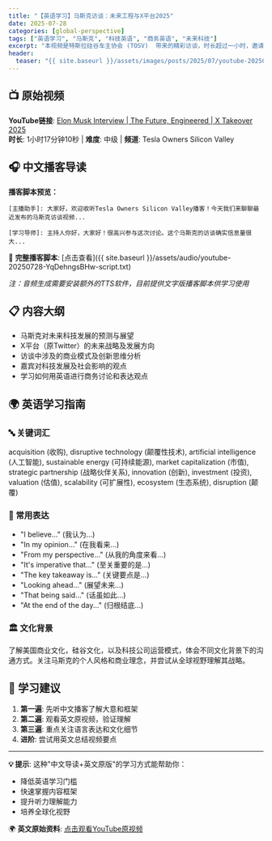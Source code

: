 ```yaml
---
title: "【英语学习】马斯克访谈：未来工程与X平台2025"
date: 2025-07-28
categories: [global-perspective]
tags: ["英语学习", "马斯克", "科技英语", "商务英语", "未来科技"]
excerpt: "本视频是特斯拉硅谷车主协会 (TOSV)  带来的精彩访谈，时长超过一小时，邀请神秘嘉宾与Elon Musk探讨未来科技和X平台的未来规划（2025）。通过观看，你可以提升英语听力，学习商务英语表达，并了解全球科技发展趋势和商业领袖的思维方式，是一次难得的英语学习和视野拓展机会。"
header:
  teaser: "{{ site.baseurl }}/assets/images/posts/2025/07/youtube-20250728-YqDehngsBHw-thumbnail.jpg"
---
```


## 📺 原始视频
**YouTube链接**: [Elon Musk Interview | The Future, Engineered | X Takeover 2025](https://www.youtube.com/watch?v=YqDehngsBHw)  
**时长**: 1小时17分钟10秒 | **难度**: 中级 | **频道**: Tesla Owners Silicon Valley

<!-- more -->

## 🎧 中文播客导读

**播客脚本预览：**

```
[主播助手]: 大家好，欢迎收听Tesla Owners Silicon Valley播客！今天我们来聊聊最近发布的马斯克访谈视频...

[学习导师]: 主持人你好，大家好！很高兴参与这次讨论。这个马斯克的访谈确实信息量很大...
```

📄 **完整播客脚本**: [点击查看]({{ site.baseurl }}/assets/audio/youtube-20250728-YqDehngsBHw-script.txt)

*注：音频生成需要安装额外的TTS软件，目前提供文字版播客脚本供学习使用*

## 📋 内容大纲
- 马斯克对未来科技发展的预测与展望
- X平台（原Twitter）的未来战略及发展方向
- 访谈中涉及的商业模式及创新思维分析
- 嘉宾对科技发展及社会影响的观点
- 学习如何用英语进行商务讨论和表达观点

## 🌍 英语学习指南

### 🔤 关键词汇
acquisition (收购), disruptive technology (颠覆性技术), artificial intelligence (人工智能), sustainable energy (可持续能源), market capitalization (市值), strategic partnership (战略伙伴关系), innovation (创新), investment (投资), valuation (估值), scalability (可扩展性), ecosystem (生态系统), disruption (颠覆)

### 💬 常用表达
- "I believe..." (我认为...)
- "In my opinion..." (在我看来...)
- "From my perspective..." (从我的角度来看...)
- "It's imperative that..." (至关重要的是...)
- "The key takeaway is..." (关键要点是...)
- "Looking ahead..." (展望未来...)
- "That being said..." (话虽如此...)
- "At the end of the day..." (归根结底...)

### 🏛️ 文化背景
了解美国商业文化，硅谷文化，以及科技公司运营模式，体会不同文化背景下的沟通方式。关注马斯克的个人风格和商业理念，并尝试从全球视野理解其战略。

## 🎯 学习建议
1. **第一遍**: 先听中文播客了解大意和框架
2. **第二遍**: 观看英文原视频，验证理解
3. **第三遍**: 重点关注语言表达和文化细节
4. **进阶**: 尝试用英文总结视频要点

---

**💡 提示**: 这种"中文导读+英文原版"的学习方式能帮助你：
- 降低英语学习门槛
- 快速掌握内容框架  
- 提升听力理解能力
- 培养全球化视野

🌍 **英文原始资料**: [点击观看YouTube原视频](https://www.youtube.com/watch?v=YqDehngsBHw)
